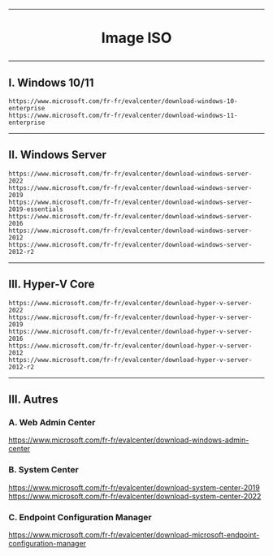 --------------------------------------------------------------------------------------------------------------------------------------------------------------------------------------------------------
# <p align='center'> Image ISO </p>

--------------------------------------------------------------------------------------------------------------------------------------------------------------------------------------------------------
## I. Windows 10/11
```
https://www.microsoft.com/fr-fr/evalcenter/download-windows-10-enterprise
https://www.microsoft.com/fr-fr/evalcenter/download-windows-11-enterprise
```
--------------------------------------------------------------------------------------------------------------------------------------------------------------------------------------------------------
## II. Windows Server
```
https://www.microsoft.com/fr-fr/evalcenter/download-windows-server-2022
https://www.microsoft.com/fr-fr/evalcenter/download-windows-server-2019
https://www.microsoft.com/fr-fr/evalcenter/download-windows-server-2019-essentials
https://www.microsoft.com/fr-fr/evalcenter/download-windows-server-2016
https://www.microsoft.com/fr-fr/evalcenter/download-windows-server-2012
https://www.microsoft.com/fr-fr/evalcenter/download-windows-server-2012-r2
```

--------------------------------------------------------------------------------------------------------------------------------------------------------------------------------------------------------
## III. Hyper-V Core
```
https://www.microsoft.com/fr-fr/evalcenter/download-hyper-v-server-2022
https://www.microsoft.com/fr-fr/evalcenter/download-hyper-v-server-2019
https://www.microsoft.com/fr-fr/evalcenter/download-hyper-v-server-2016
https://www.microsoft.com/fr-fr/evalcenter/download-hyper-v-server-2012
https://www.microsoft.com/fr-fr/evalcenter/download-hyper-v-server-2012-r2
```

--------------------------------------------------------------------------------------------------------------------------------------------------------------------------------------------------------
## III. Autres
### A. Web Admin Center
https://www.microsoft.com/fr-fr/evalcenter/download-windows-admin-center

### B. System Center
https://www.microsoft.com/fr-fr/evalcenter/download-system-center-2019
https://www.microsoft.com/fr-fr/evalcenter/download-system-center-2022

### C. Endpoint Configuration Manager
https://www.microsoft.com/fr-fr/evalcenter/download-microsoft-endpoint-configuration-manager
